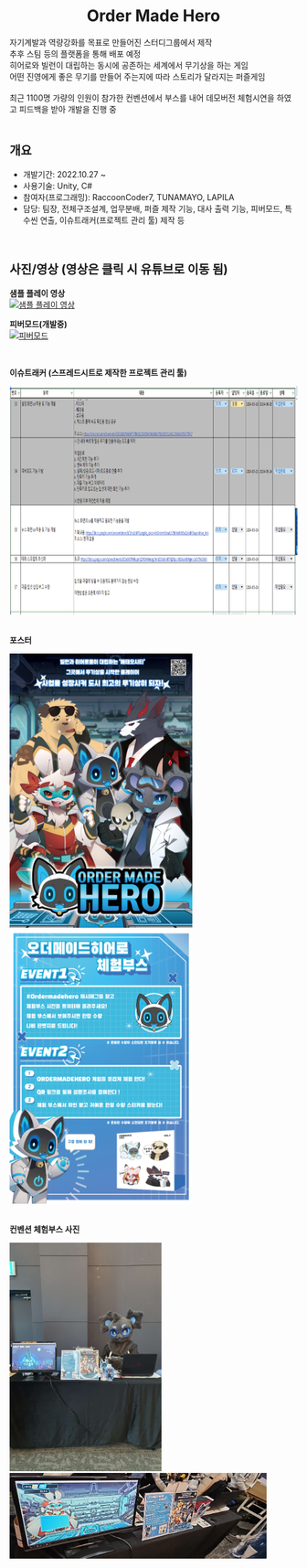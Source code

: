 <div align="center">
<h1>Order Made Hero</h1>
</div>

<div align="left">
자기계발과 역량강화를 목표로 만들어진 스터디그룹에서 제작</br>
추후 스팀 등의 플랫폼을 통해 배포 예정</br>
히어로와 빌런이 대립하는 동시에 공존하는 세계에서 무기상을 하는 게임</br>
어떤 진영에게 좋은 무기를 만들어 주는지에 따라 스토리가 달라지는 퍼즐게임</br></br>
최근 1100명 가량의 인원이 참가한 컨벤션에서 부스를 내어 데모버전 체험시연을 하였고 피드백을 받아 개발을 진행 중</br></br>

</div>

## 개요
- 개발기간: 2022.10.27 ~
- 사용기술: Unity, C#
- 참여자(프로그래밍): RaccoonCoder7, TUNAMAYO, LAPILA
- 담당: 팀장, 전체구조설계, 업무분배, 퍼즐 제작 기능, 대사 출력 기능, 피버모드, 특수씬 연출, 이슈트래커(프로젝트 관리 툴) 제작 등

</br>

## 사진/영상 (영상은 클릭 시 유튜브로 이동 됨)
<b>샘플 플레이 영상</b></br>
[![샘플 플레이 영상](http://img.youtube.com/vi/QMhspj4xvK4/0.jpg)](https://youtu.be/QMhspj4xvK4)

<b>피버모드(개발중)</b></br>
[![피버모드](http://img.youtube.com/vi/7DSJ52XEqy8/0.jpg)](https://youtu.be/7DSJ52XEqy8)

</br>

<b>이슈트래커 (스프레드시트로 제작한 프로젝트 관리 툴)</b>
<div align="left">
<img src="./ImagesForReadMe/이슈트래커.PNG", height="400x", width="1200px">
</div>

</br>

<b>포스터</b>
<div align="left">
<img src="./ImagesForReadMe/포스터.jpg", height="480x", width="320px">
<img src="./ImagesForReadMe/체험부스_이벤트안내.jpg", height="480x", width="320px">
</div>

</br>

<b>컨벤션 체험부스 사진</b>
<div align="left">
<img src="./ImagesForReadMe/부스사진2.jpg", height="400x", width="266px">
<img src="./ImagesForReadMe/부스사진1.jpg", height="150x", width="450px">
</div>

